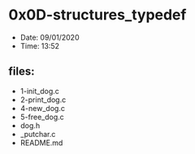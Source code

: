 # 0x0D-structures_typedef

* Date: 09/01/2020
* Time: 13:52

## files:

* 1-init_dog.c
* 2-print_dog.c
* 4-new_dog.c
* 5-free_dog.c
* dog.h
* _putchar.c
* README.md
